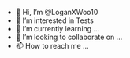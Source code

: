 - 👋 Hi, I’m @LoganXWoo10
- 👀 I’m interested in Tests
- 🌱 I’m currently learning ...
- 💞️ I’m looking to collaborate on ...
- 📫 How to reach me ...

<!---
LoganXWoo10/LoganXWoo10 is a ✨ special ✨ repository because its `README.md` (this file) appears on your GitHub profile.
You can click the Preview link to take a look at your changes.
--->
